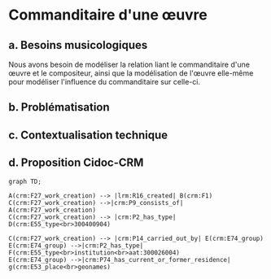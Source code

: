# Commanditaire d'une œuvre

## a. Besoins musicologiques

Nous avons besoin de modéliser la relation liant le commanditaire d'une œuvre et le compositeur, ainsi que la modélisation de l'œuvre elle-même pour modéliser l'influence du commanditaire sur celle-ci. 

## b. Problématisation 

## c. Contextualisation technique

## d. Proposition Cidoc-CRM

```mermaid
graph TD;

A(crm:F27_work_creation) --> |lrm:R16_created| B(crm:F1)
C(crm:F27_work_creation) -->|crm:P9_consists_of| A(crm:F27_work_creation)
C(crm:F27_work_creation) --> |crm:P2_has_type| D(crm:E55_type<br>300400904)

C(crm:F27_work_creation) --> |crm:P14_carried_out_by| E(crm:E74_group)
E(crm:E74_group) -->|crm:P2_has_type| F(crm:E55_type<br>institution<br>aat:300026004)
E(crm:E74_group) -->|crm:P74_has_current_or_former_residence| g(crm:E53_place<br>geonames)

```

